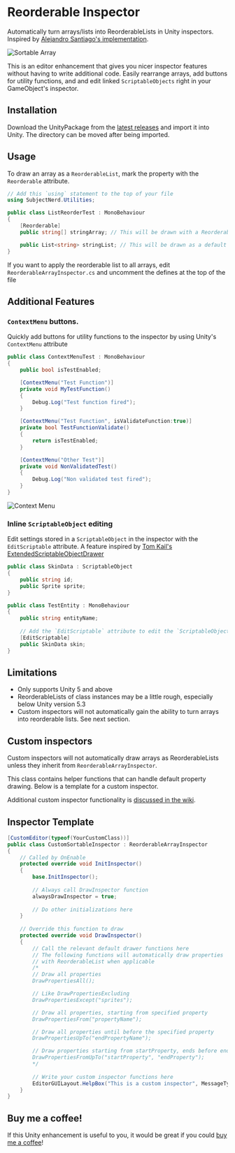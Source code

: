 # Reorderable Inspector

Automatically turn arrays/lists into ReorderableLists in Unity inspectors. Inspired by [Alejandro Santiago's implementation](https://medium.com/developers-writing/how-about-having-nice-arrays-and-lists-in-unity3d-by-default-e4fba13d1b50).

![Sortable Array](./Docs/sortable-array.png)

This is an editor enhancement that gives you nicer inspector features without having to write additional code. Easily rearrange arrays, add buttons for utility functions, and and edit linked `ScriptableObjects` right in your GameObject's inspector.

## Installation

Download the UnityPackage from the [latest releases](https://github.com/ChemiKhazi/ReorderableInspector/releases) and import it into Unity. The directory can be moved after being imported.

## Usage

To draw an array as a `ReorderableList`, mark the property with the `Reorderable` attribute.

```C#
// Add this `using` statement to the top of your file
using SubjectNerd.Utilities;

public class ListReorderTest : MonoBehaviour
{  
	[Reorderable]
	public string[] stringArray; // This will be drawn with a ReorderableList

	public List<string> stringList; // This will be drawn as a default array
}
```

If you want to apply the reorderable list to all arrays, edit `ReorderableArrayInspector.cs` and uncomment the defines at the top of the file

## Additional Features

### `ContextMenu` buttons.

Quickly add buttons for utility functions to the inspector by using Unity's `ContextMenu` attribute

```C#
public class ContextMenuTest : MonoBehaviour
{
	public bool isTestEnabled;

	[ContextMenu("Test Function")]
	private void MyTestFunction()
	{
		Debug.Log("Test function fired");
	}

	[ContextMenu("Test Function", isValidateFunction:true)]
	private bool TestFunctionValidate()
	{
		return isTestEnabled;
	}

	[ContextMenu("Other Test")]
	private void NonValidatedTest()
	{
		Debug.Log("Non validated test fired");
	}
}
```

![Context Menu](./Docs/context-menu.png)

### Inline `ScriptableObject` editing

Edit settings stored in a `ScriptableObject` in the inspector with the `EditScriptable` attribute. A feature inspired by [Tom Kail's ExtendedScriptableObjectDrawer](https://heavens-vault-game.tumblr.com/post/162127808290/inline-scriptableobject-editing-in-unity)

```C#
public class SkinData : ScriptableObject
{
	public string id;
	public Sprite sprite;
}

public class TestEntity : MonoBehaviour
{
	public string entityName;
	
	// Add the `EditScriptable` attribute to edit the `ScriptableObject` in the GameObject inspector
	[EditScriptable]
	public SkinData skin;
}
```

## Limitations

- Only supports Unity 5 and above
- ReorderableLists of class instances may be a little rough, especially below Unity version 5.3
- Custom inspectors will not automatically gain the ability to turn arrays into reorderable lists. See next section.

## Custom inspectors

Custom inspectors will not automatically draw arrays as ReorderableLists unless they inherit from `ReorderableArrayInspector`.

This class contains helper functions that can handle default property drawing. Below is a template for a custom inspector.

Additional custom inspector functionality is [discussed in the wiki](https://github.com/ChemiKhazi/ReorderableInspector/wiki/Custom-Inspectors).

## Inspector Template
```C#
[CustomEditor(typeof(YourCustomClass))]
public class CustomSortableInspector : ReorderableArrayInspector
{
	// Called by OnEnable
	protected override void InitInspector()
	{
		base.InitInspector();
		
		// Always call DrawInspector function
		alwaysDrawInspector = true;
		
		// Do other initializations here
	}
	
	// Override this function to draw
	protected override void DrawInspector()
	{
		// Call the relevant default drawer functions here
		// The following functions will automatically draw properties
		// with ReorderableList when applicable
		/*
		// Draw all properties
		DrawPropertiesAll();

		// Like DrawPropertiesExcluding
		DrawPropertiesExcept("sprites");

		// Draw all properties, starting from specified property
		DrawPropertiesFrom("propertyName");

		// Draw all properties until before the specified property
		DrawPropertiesUpTo("endPropertyName");

		// Draw properties starting from startProperty, ends before endProperty
		DrawPropertiesFromUpTo("startProperty", "endProperty");
		*/
		
		// Write your custom inspector functions here
		EditorGUILayout.HelpBox("This is a custom inspector", MessageType.Info);
	}
}
```

## Buy me a coffee!

If this Unity enhancement is useful to you, it would be great if you could [buy me a coffee](https://ko-fi.com/subjectnerd)!

